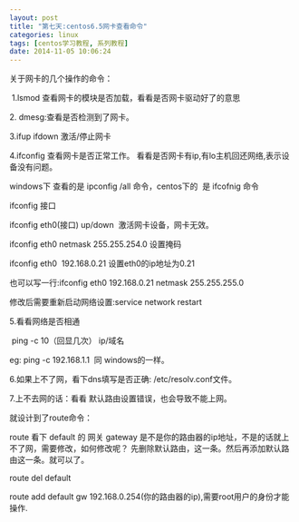 ```yaml
---
layout: post
title: "第七天:centos6.5网卡查看命令"
categories: linux
tags: [centos学习教程, 系列教程]
date: 2014-11-05 10:06:24
---
```


<p>关于网卡的几个操作的命令：</P>
<p>&nbsp;<wbr>1.lsmod 查看网卡的模块是否加载，看看是否网卡驱动好了的意思</P>
<p>2. dmesg:查看是否检测到了网卡。</P>
<p>3.ifup ifdown 激活/停止网卡</P>
<p>4.ifconfig 查看网卡是否正常工作。 看看是否网卡有ip,有lo主机回还网络,表示设备没有问题。</P>
<p>windows下 查看的是 ipconfig /all 命令，centos下的&nbsp;<wbr> 是
ifcofnig 命令</P>
<p>ifconfig 接口</P>
<p>ifconfig eth0(接口) up/down&nbsp;<wbr> 激活网卡设备，网卡无效。</P>
<p>ifconfig eth0 netmask 255.255.254.0 设置掩码</P>
<p>ifconfig eth0&nbsp;<wbr> 192.168.0.21
设置eth0的ip地址为0.21</P>
<p>也可以写一行:ifconfig eth0 192.168.0.21 netmask 255.255.255.0</P>
<p>修改后需要重新启动网络设置:service network restart</P>
<p>5.看看网络是否相通</P>
<p>&nbsp;<wbr>ping -c 10（回显几次） ip/域名</P>
<p>eg: ping -c 192.168.1.1&nbsp;<wbr> 同 windows的一样。</P>
<p>6.如果上不了网，看下dns填写是否正确: /etc/resolv.conf文件。</P>
<p>7.上不去网的话：看看 默认路由设置错误，也会导致不能上网。</P>
<p>就设计到了route命令：</P>
<p>route 看下 default 的 网关 gateway
是不是你的路由器的ip地址，不是的话就上不了网，需要修改，如何修改呢？
先删除默认路由，这一条。然后再添加默认路由这一条。就可以了。</P>
<p>route del default</P>
<p>route add default gw
192.168.0.254(你的路由器的ip),需要root用户的身份才能操作.</P>
<p>&nbsp;<wbr></P>
